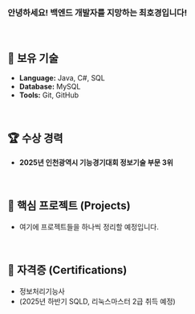### 안녕하세요! 백엔드 개발자를 지망하는 최호경입니다!
<br/>

## 🧰 보유 기술 
* **Language:** Java, C#, SQL
* **Database:** MySQL
* **Tools:** Git, GitHub

<br/>

## 🏆 수상 경력
* **2025년 인천광역시 기능경기대회 정보기술 부문 3위**

<br/>

## 📂 핵심 프로젝트 (Projects)
* 여기에 프로젝트들을 하나씩 정리할 예정입니다. 

<br/>

## 📜 자격증 (Certifications)
* 정보처리기능사
* (2025년 하반기 SQLD, 리눅스마스터 2급 취득 예정)
